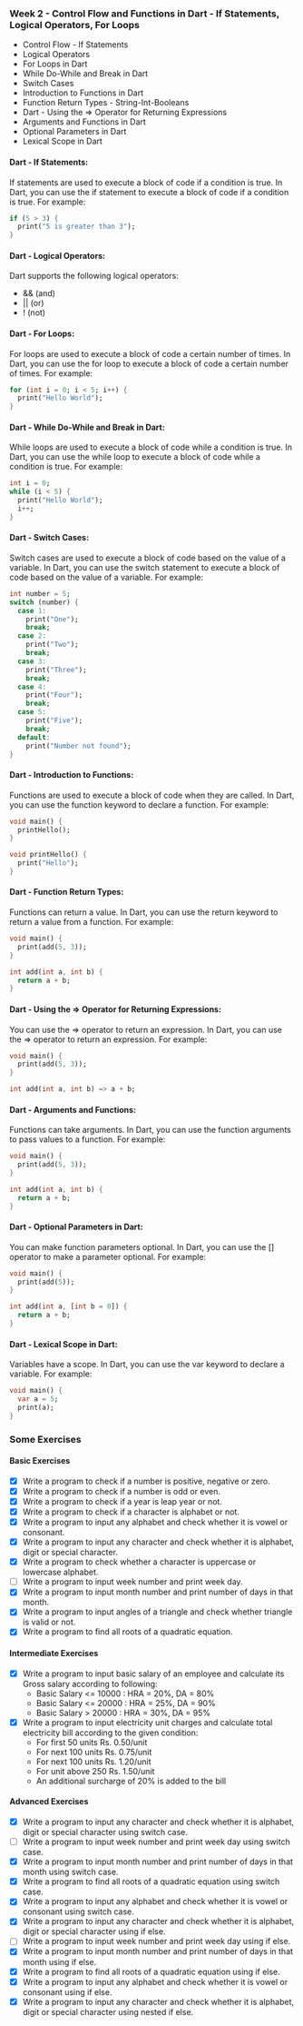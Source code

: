 ### Week 2 - Control Flow and Functions in Dart - If Statements, Logical Operators, For Loops

- Control Flow - If Statements
- Logical Operators
- For Loops in Dart
- While Do-While and Break in Dart
- Switch Cases
- Introduction to Functions in Dart
- Function Return Types - String-Int-Booleans
- Dart - Using the => Operator for Returning Expressions
- Arguments and Functions in Dart
- Optional Parameters in Dart
- Lexical Scope in Dart

#### Dart - If Statements:

If statements are used to execute a block of code if a condition is true. In Dart, you can use the if statement to execute a block of code if a condition is true. For example:

```dart
if (5 > 3) {
  print("5 is greater than 3");
}
```

#### Dart - Logical Operators:

Dart supports the following logical operators:

- && (and)
- || (or)
- ! (not)

#### Dart - For Loops:

For loops are used to execute a block of code a certain number of times. In Dart, you can use the for loop to execute a block of code a certain number of times. For example:

```dart
for (int i = 0; i < 5; i++) {
  print("Hello World");
}
```

#### Dart - While Do-While and Break in Dart:

While loops are used to execute a block of code while a condition is true. In Dart, you can use the while loop to execute a block of code while a condition is true. For example:

```dart
int i = 0;
while (i < 5) {
  print("Hello World");
  i++;
}
```

#### Dart - Switch Cases:

Switch cases are used to execute a block of code based on the value of a variable. In Dart, you can use the switch statement to execute a block of code based on the value of a variable. For example:

```dart
int number = 5;
switch (number) {
  case 1:
    print("One");
    break;
  case 2:
    print("Two");
    break;
  case 3:
    print("Three");
    break;
  case 4:
    print("Four");
    break;
  case 5:
    print("Five");
    break;
  default:
    print("Number not found");
}
```

#### Dart - Introduction to Functions:

Functions are used to execute a block of code when they are called. In Dart, you can use the function keyword to declare a function. For example:

```dart
void main() {
  printHello();
}

void printHello() {
  print("Hello");
}
```

#### Dart - Function Return Types:

Functions can return a value. In Dart, you can use the return keyword to return a value from a function. For example:

```dart
void main() {
  print(add(5, 3));
}

int add(int a, int b) {
  return a + b;
}
```

#### Dart - Using the => Operator for Returning Expressions:

You can use the => operator to return an expression. In Dart, you can use the => operator to return an expression. For example:

```dart
void main() {
  print(add(5, 3));
}

int add(int a, int b) => a + b;
```

#### Dart - Arguments and Functions:

Functions can take arguments. In Dart, you can use the function arguments to pass values to a function. For example:

```dart
void main() {
  print(add(5, 3));
}

int add(int a, int b) {
  return a + b;
}
```

#### Dart - Optional Parameters in Dart:

You can make function parameters optional. In Dart, you can use the [] operator to make a parameter optional. For example:

```dart
void main() {
  print(add(5));
}

int add(int a, [int b = 0]) {
  return a + b;
}
```

#### Dart - Lexical Scope in Dart:

Variables have a scope. In Dart, you can use the var keyword to declare a variable. For example:

```dart
void main() {
  var a = 5;
  print(a);
}
```

### Some Exercises

#### Basic Exercises

- [x] Write a program to check if a number is positive, negative or zero.
- [x] Write a program to check if a number is odd or even.
- [x] Write a program to check if a year is leap year or not.
- [x] Write a program to check if a character is alphabet or not.
- [x] Write a program to input any alphabet and check whether it is vowel or consonant.
- [x] Write a program to input any character and check whether it is alphabet, digit or special character.
- [x] Write a program to check whether a character is uppercase or lowercase alphabet.
- [ ] Write a program to input week number and print week day.
- [x] Write a program to input month number and print number of days in that month.
- [x] Write a program to input angles of a triangle and check whether triangle is valid or not.
- [x] Write a program to find all roots of a quadratic equation.

#### Intermediate Exercises

- [x] Write a program to input basic salary of an employee and calculate its Gross salary according to following:
  - Basic Salary <= 10000 : HRA = 20%, DA = 80%
  - Basic Salary <= 20000 : HRA = 25%, DA = 90%
  - Basic Salary > 20000 : HRA = 30%, DA = 95%
- [x] Write a program to input electricity unit charges and calculate total electricity bill according to the given condition:
  - For first 50 units Rs. 0.50/unit
  - For next 100 units Rs. 0.75/unit
  - For next 100 units Rs. 1.20/unit
  - For unit above 250 Rs. 1.50/unit
  - An additional surcharge of 20% is added to the bill

#### Advanced Exercises

- [x] Write a program to input any character and check whether it is alphabet, digit or special character using switch case.
- [ ] Write a program to input week number and print week day using switch case.
- [x] Write a program to input month number and print number of days in that month using switch case.
- [x] Write a program to find all roots of a quadratic equation using switch case.
- [x] Write a program to input any alphabet and check whether it is vowel or consonant using switch case.
- [x] Write a program to input any character and check whether it is alphabet, digit or special character using if else.
- [ ] Write a program to input week number and print week day using if else.
- [x] Write a program to input month number and print number of days in that month using if else.
- [x] Write a program to find all roots of a quadratic equation using if else.
- [x] Write a program to input any alphabet and check whether it is vowel or consonant using if else.
- [x] Write a program to input any character and check whether it is alphabet, digit or special character using nested if else.
